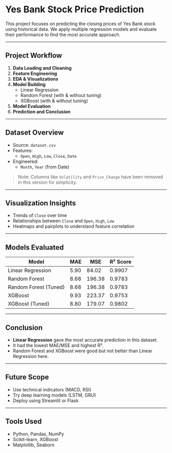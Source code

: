 
# Yes Bank Stock Price Prediction

This project focuses on predicting the closing prices of Yes Bank stock using historical data. We apply multiple regression models and evaluate their performance to find the most accurate approach.

---

## Project Workflow

1. **Data Loading and Cleaning**
2. **Feature Engineering**
3. **EDA & Visualizations**
4. **Model Building**
   - Linear Regression
   - Random Forest (with & without tuning)
   - XGBoost (with & without tuning)
5. **Model Evaluation**
6. **Prediction and Conclusion**

---

##  Dataset Overview

- Source: `dataset.csv`
- Features:
  - `Open`, `High`, `Low`, `Close`, `Date`
- Engineered:
  - `Month`, `Year` (from Date)

> Note: Columns like `Volatility` and `Price_Change` have been removed in this version for simplicity.

---

## Visualization Insights

- Trends of `Close` over time
- Relationships between `Close` and `Open`, `High`, `Low`
- Heatmaps and pairplots to understand feature correlation

---

## Models Evaluated

| Model                   | MAE   | MSE    | R² Score |
|------------------------|-------|--------|----------|
| Linear Regression       | 5.90  | 84.02  | 0.9907  |
| Random Forest           | 8.68  | 196.38 | 0.9783   |
| Random Forest (Tuned)   | 8.68  | 196.38 | 0.9783   |
| XGBoost                 | 9.93  | 223.37 | 0.9753   |
| XGBoost (Tuned)         | 8.80  | 179.07 | 0.9802   |

---

## Conclusion

- **Linear Regression** gave the most accurate prediction in this dataset.
- It had the lowest MAE/MSE and highest R².
- Random Forest and XGBoost were good but not better than Linear Regression here.

---

## Future Scope

- Use technical indicators (MACD, RSI)
- Try deep learning models (LSTM, GRU)
- Deploy using Streamlit or Flask

---

## Tools Used

- Python, Pandas, NumPy
- Scikit-learn, XGBoost
- Matplotlib, Seaborn
